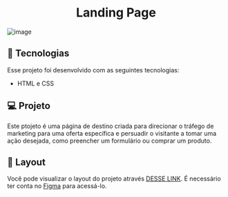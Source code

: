 <h1 align="center"> Landing Page</h1>

![image](https://user-images.githubusercontent.com/100106600/226462050-eb416200-48c1-4081-b6be-874f4541c98a.jpg)

## 🚀 Tecnologias

Esse projeto foi desenvolvido com as seguintes tecnologias:

- HTML e CSS

## 💻 Projeto
Este ptojeto é uma página de destino criada para direcionar o tráfego de marketing para uma oferta específica e persuadir o visitante a tomar uma ação desejada, como preencher um formulário ou comprar um produto.

## 🔖 Layout

Você pode visualizar o layout do projeto através [DESSE LINK](https://www.figma.com/file/ciOle17aRvfaTXKV540Onw/Untitled?node-id=0-1&t=Hidbx7mszO0Hbknh-0). É necessário ter conta no [Figma](https://figma.com) para acessá-lo.
